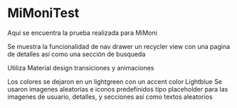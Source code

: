 # MiMoniTest

Aquí se encuentra la prueba realizada para MiMoni

Se muestra la funcionalidad de nav drawer
un recycler view
con una pagina de detalles
así como una sección de busqueda

Utiliza Material design
transiciones y animaciones

Los colores se dejaron en un lightgreen con un accent color Lightblue
Se usaron imagenes aleatorias 
e iconos predefinidos tipo placeholder para las imagenes de usuario, detalles, y secciones
así como textos aleatorios
